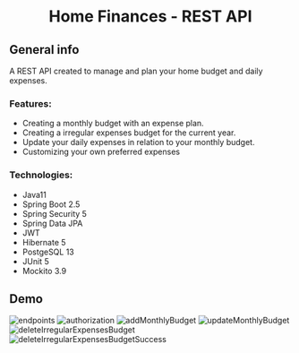 <h1 align="center">Home Finances - REST API</h1>

<h2 align="left">General info</h2>
A REST API created to manage and plan your home budget and daily expenses.

<h3 align="left">Features:</h3>

- Creating a monthly budget with an expense plan.
- Creating a irregular expenses budget for the current year.
- Update your daily expenses in relation to your monthly budget.
- Customizing your own preferred expenses

<h3 align="left">Technologies:</h3>

- Java11
- Spring Boot 2.5
- Spring Security 5
- Spring Data JPA
- JWT
- Hibernate 5
- PostgeSQL 13
- JUnit 5
- Mockito 3.9


<h2 align="left">Demo</h2>

![endpoints](https://user-images.githubusercontent.com/46130249/148641883-c96bcffd-882a-4ff9-9bc1-560c51148b5e.png)
![authorization](https://user-images.githubusercontent.com/46130249/148641896-eea1a546-384e-42fe-b8e1-4d9ca731e18e.png)
![addMonthlyBudget](https://user-images.githubusercontent.com/46130249/148641909-71906c3a-4474-4b9e-be75-abcb11bf37a8.png)
![updateMonthlyBudget](https://user-images.githubusercontent.com/46130249/148641911-e804876b-76db-4c10-898f-38c07af358c6.png)
![deleteIrregularExpensesBudget](https://user-images.githubusercontent.com/46130249/148641912-7424ad06-5846-4bdd-8252-b5c313fcf463.png)
![deleteIrregularExpensesBudgetSuccess](https://user-images.githubusercontent.com/46130249/148641914-c5a42a32-a306-43d7-8ce4-c0d03589b08a.png)


